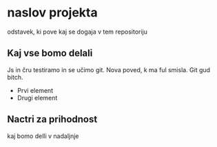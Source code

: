# naslov projekta

odstavek, ki pove kaj se dogaja v tem repositoriju

## Kaj vse bomo delali

Js in čru testiramo in se učimo git. Nova poved, k ma ful smisla. Git gud bitch.

- Prvi element
- Drugi element

## Nactri za prihodnost

kaj bomo delli v nadaljnje